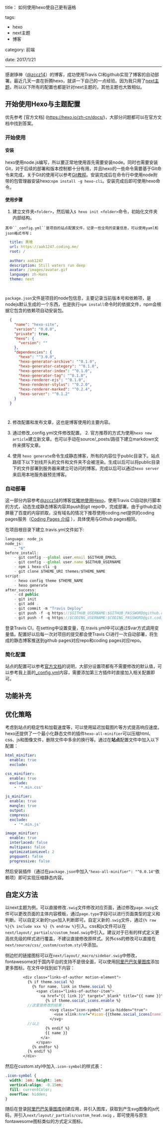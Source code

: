 title： 如何使用hexo使自己更有逼格

tags: 
 - hexo
 - next主题
 - 博客

category: 前端

date: 2017/1/21

---

  感谢铮神（[@zccz14](zccz14.com)）的博客，成功使用Travis CI和github实现了博客的自动部署。最近几天一直在折腾hexo，就讲一下自己的一点经验。因为我只用了[next主题](http://theme-next.iissnan.com)，所以以下所有的配置也都是针对next主题的，其他主题也大致相似。

  ## 开始使用Hexo与主题配置

  优先参考 [官方文档] (https://hexo.io/zh-cn/docs/)，大部分问题都可以在官方文档中找到答案。

  ### 开始使用

  #### 安装

  hexo使用node.js编写，所以要正常地使用首先需要安装node。同时也需要安装Git，对于后续的部署和版本控制都十分有用，并且hexo的一些命令需要基于Git命令来完成，关于Git的使用可以参考[Git教程](http://www.liaoxuefeng.com/wiki/0013739516305929606dd18361248578c67b8067c8c017b000/)。安装完成后在命令行中使用node附带的包管理器安装hexo:``npm install -g hexo-cli``。安装完成后即可使用hexo命令。

  #### 使用步骤 

  1.  建立文件夹``<folder>``，然后输入``$ hexo init <folder>``命令，初始化文件夹内部结构。

    其中``_config.yml``是项目的站点配置文件，记录一些全局的变量信息，可以使用yaml和json格式书写；

  ```yaml
    title: 黑境
    url: https://aak1247.coding.me/
    root: /
      
    author: aak1247
    description: Still waters run deep
    avatar: /images/avatar.gif
    language: zh-Hans
    theme: next
  ```

    ​

  ``package.json``文件是项目的node包信息，主要记录当前版本号和依赖项，是nodejs默认生成的一个东西，也是执行``npm install``命令时的依据文件，npm会根据它包含的依赖项自动安装包。

  ```json
    {
      "name": "hexo-site",
      "version": "0.0.0",
      "private": true,
      "hexo": {
        "version": ""
      },
      "dependencies": {
        "hexo": "^3.0.0",
        "hexo-generator-archive": "^0.1.0",
        "hexo-generator-category": "^0.1.0",
        "hexo-generator-index": "^0.1.0",
        "hexo-generator-tag": "^0.1.0",
        "hexo-renderer-ejs": "^0.1.0",
        "hexo-renderer-stylus": "^0.2.0",
        "hexo-renderer-marked": "^0.2.4",
        "hexo-server": "^0.1.2"
      }
    }
  ```

    ​

  2.  修改配置和发布文章，这也是博客使用的主要内容。

  3.  通过修改_config.yml文件修改配置。
      2. 官方推荐的方式为使用``hexo new article``建立新文章。也可以手动在source/_posts/路径下建立markdown文件来撰写文章。

  4.  使用 ``hexo generate``命令生成静态博客，所有的内容位于public目录下。站点路径下以下划线开头的文件和文件夹不会被渲染。生成以后可以将public目录下的文件部署到服务器来建立可访问的博客。完成以后可以通过``hexo server``来启用本地服务器预览博客。

  ### 自动部署

  这一部分内容参考[@zccz14](zccz14.com)的博客[优雅地使用Hexo](https://zccz14.com/2016/12/30/%E4%BC%98%E9%9B%85%E5%9C%B0%E4%BD%BF%E7%94%A8Hexo/)，使用Travis CI自动执行脚本的方式，动态生成静态博客内容并push到git repo中，完成部署。由于github主动屏蔽了百度的内容抓取，没有域名的情况下推荐使用coding.net提供的coding pages服务（[Coding Pages 介绍](https://coding.net/help/doc/pages/index.html) ），具体使用与Github pages相同。

  在项目根目录下建立.travis.yml文件如下:

  ```typescript
  language: node_js
  node_js: 
      - "6"
  before_install:
      - git config --global user.email $GITHUB_EMAIL
      - git config --global user.name $GITHUB_USERNAME
      - npm i hexo-cli -g
      - git clone $THEME_URI themes/$THEME_NAME
  script:
      - hexo config theme $THEME_NAME
      - hexo generate
  after_success:
      - cd public
      - git init
      - git add .
      - git commit -m "Travis Deploy"
      - git push -f -q https://$GITHUB_USERNAME:$GITHUB_PASSWORD@github.com/$GITHUB_USERNAME/$GITHUB_USERNAME.github.io master
      - git push -f -q https://$CODING_USERNAME:$CODING_PASSWORD@git.coding.net/$CODING_USERNAME/$CODING_USERNAME.coding.me master
  ```

  登录Travis CI，在setting中设置变量，在.travis.yml中可以通过$var方式调用变量值。配置好以后每一次对项目的提交都会使Travis CI进行一次自动部署，将生成的静态博客推送到github pages对应repo和coding pages对应repo。

  ### 简化配置

  站点的配置可以参考[官方文档](https://hexo.io/zh-cn/docs/)的说明，大部分设置项都有不需要修改的默认值，可以参考我上面的<a href="#使用步骤">_config.yml</a>内容，需要添加第三方插件时直接加入相关配置即可。

  ## 功能补充

  

  ## 优化策略

  考虑到站点的稳定性和加载速度等，可以使用延迟加载图片等方式提高响应速度。hexo还提供了一个最小化静态文件的插件``hexo-all-minifier``可以压缩html、css、js和图像文件，删除文件中多余的换行等。通过在**站点**配置文件中加入以下配置：

  ```yaml
  html_minifier:
    enable: true
    exclude: 

  css_minifier:
    enable: true
    exclude: 
      - '*.min.css'

  js_minifier:
    enable: true
    mangle: true
    output:
    compress:
    exclude: 
      - '*.min.js'

  image_minifier:
    enable: true
    interlaced: false
    multipass: false
    optimizationLevel: 2
    pngquant: false
    progressive: false
  ```

  然后安装插件（通过在``package.json``中加入``"hexo-all-minifier": "^0.0.14"``依赖项）即可实现压缩静态内容。

  ## 自定义方法

  以next主题为例，可以直接修改``.swig``文件修改对应页面，通过修改``page.swig``文件可以更改页面的主体内容模板，通过``page.type``字段可以进行页面类型的定义和判断。可以自定义新的``type``加入判断即可。自定义新的``.swig``文件，通过``{% raw %}{% include xxx %} {% endraw %}``引入。css和js文件可以在``next/layout/_partials/custom_head.swig``中引入。建议对于已有的样式定义更高优先级的样式进行覆盖，不建议直接修改原样式。另外css的修改可以直接在``next/source/css/_custom/custom.styl``中添加。

  侧边栏的链接图标可以在``next/layout/_macro/sidebar.swig``中修改，fontawesome对于国内平台的支持不是很全面，可以使用[阿里巴巴矢量图库](http://www.iconfont.cn)添加更多图标。在文件中找到如下内容：

  ```scss
          <div class="links-of-author motion-element">
            {% if theme.social %}
              {% for name, link in theme.social %}
                <span class="links-of-author-item">
                  <a href="{{ link }}" target="_blank" title="{{ name }}">
                    {% if theme.social_icons.enable %}
            //这里是修改的结果：
                      <svg class="icon-symbol" aria-hidden="true">
                        <use xlink:href="#icon-{{theme.social_icons[name] | default('link') | lower}}"></use>
                      </svg>
            //以上
                    {% endif %}
                    {{ name }}
                  </a>
                </span>
              {% endfor %}
            {% endif %}
          </div>
  ```

  然后在custom.styl中加入``.icon-symbol``的样式表：

  ```css
  .icon-symbol {
    width: 1em; height: 1em;
    vertical-align: -0.15em;
    fill: currentColor;
    overflow: hidden;
  }
  ```

  随后在登录[阿里巴巴矢量图库](http://www.iconfont.cn)创建应用，并引入图库，获取到产生svg图像的js代码，并引入``next/layout/_partials/custom_head.swig`` ，即可使用与原生fontawesome图标类似的方式定义图标。
